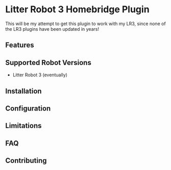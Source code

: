 # Litter Robot 3 Homebridge Plugin
This will be my attempt to get this plugin to work with my LR3, since none of the LR3 plugins have been updated in years!

## Features

## Supported Robot Versions
- Litter Robot 3 (eventually)

## Installation

## Configuration

## Limitations

## FAQ

## Contributing
